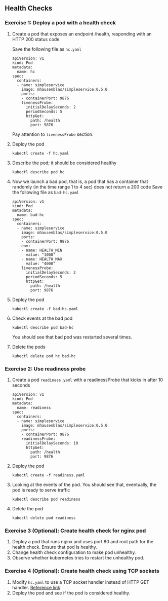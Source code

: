 ## Health Checks

### Exercise 1: Deploy a pod with a health check 

1. Create a pod that exposes an endpoint /health, responding with an HTTP 200 status code
    
   Save the following file as `hc.yaml`
    ```
    apiVersion: v1
    kind: Pod
    metadata:
      name: hc
    spec:
      containers:
      - name: simpleservice
        image: mhausenblas/simpleservice:0.5.0
        ports:
        - containerPort: 9876
        livenessProbe:
          initialDelaySeconds: 2
          periodSeconds: 5
          httpGet:
            path: /health
            port: 9876
    ```
    Pay attention to `livenessProbe` section.

1. Deploy the pod
    ```
    kubectl create -f hc.yaml
    ```

1. Describe the pod; it should be considered healthy
    ```
    kubectl describe pod hc
    ```

1. Now we launch a bad pod, that is, a pod that has a container that randomly (in the time range 1 to 4 sec) does not return a 200 code
    Save the following file as `bad-hc.yaml`
    ```
    apiVersion: v1
    kind: Pod
    metadata:
      name: bad-hc
    spec:
      containers:
      - name: simpleservice
        image: mhausenblas/simpleservice:0.5.0
        ports:
        - containerPort: 9876
        env:
        - name: HEALTH_MIN
          value: "1000"
        - name: HEALTH_MAX
          value: "4000"
        livenessProbe:
          initialDelaySeconds: 2
          periodSeconds: 5
          httpGet:
            path: /health
            port: 9876
    ```

1. Deploy the pod
    ```
    kubectl create -f bad-hc.yaml
    ```

1. Check events at the bad pod
    ```
    kubectl describe pod bad-hc
    ```
    You should see that bad pod was restarted several times.

1. Delete the pods
    ```
    kubectl delete pod hc bad-hc
    ```    


### Exercise 2: Use readiness probe 

1. Create a pod `readiness.yaml` with a readinessProbe that kicks in after 10 seconds
    ```
    apiVersion: v1
    kind: Pod
    metadata:
      name: readiness
    spec:
      containers:
      - name: simpleservice
        image: mhausenblas/simpleservice:0.5.0
        ports:
        - containerPort: 9876
        readinessProbe:
          initialDelaySeconds: 10
          httpGet:
            path: /health
            port: 9876
    ```

1. Deploy the pod
    ```
    kubectl create -f readiness.yaml
    ```

1. Looking at the events of the pod. 
    You should see that, eventually, the pod is ready to serve traffic
    ```
    kubectl describe pod readiness
    ```

1. Delete the pod
    ```
    kubectl delete pod readiness
    ``` 

### Exercise 3 (Optional): Create health check for nginx pod 

1. Deploy a pod that runs nginx and uses port 80 and root path for the health check. Ensure that pod is healthy.
1. Change health check configuration to make pod unhealthy.
1. Observe whether kubernetes tries to restart the unhealthy pod.

### Exercise 4 (Optional): Create health check using TCP sockets

1. Modify `hc.yaml` to use a TCP socket handler instead of HTTP GET handler. [Reference link](https://kubernetes.io/docs/reference/generated/kubernetes-api/v1.10/#handler-v1-core)
1. Deploy the pod and see if the pod is considered healthy.
